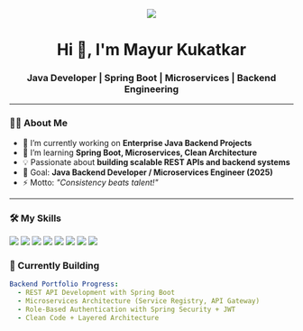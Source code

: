 <!-- Banner -->
<p align="center">
  <img src="https://img.shields.io/badge/Java%20Backend%20Developer-%23007ACC?style=for-the-badge&logo=java&logoColor=white" />
</p>

<h1 align="center">Hi 👋, I'm Mayur Kukatkar</h1>
<h3 align="center">Java Developer | Spring Boot | Microservices | Backend Engineering</h3>

---

### 👨‍💻 About Me
- 🔭 I’m currently working on **Enterprise Java Backend Projects**
- 🌱 I’m learning **Spring Boot, Microservices, Clean Architecture**
- 💡 Passionate about **building scalable REST APIs and backend systems**
- 🎯 Goal: **Java Backend Developer / Microservices Engineer (2025)**
- ⚡ Motto: *"Consistency beats talent!"*

---
### 🛠️ My Skills
<p align="left">
  <img src="https://img.shields.io/badge/Java-%23007ACC?style=for-the-badge&logo=java&logoColor=white" />
  <img src="https://img.shields.io/badge/Spring%20Boot-%236DB33F?style=for-the-badge&logo=spring&logoColor=white" />
  <img src="https://img.shields.io/badge/Microservices-%23007ACC?style=for-the-badge&logo=appveyor&logoColor=white" />
  <img src="https://img.shields.io/badge/Hibernate-%23CF0000?style=for-the-badge&logo=hibernate&logoColor=white" />
  <img src="https://img.shields.io/badge/MySQL-%2300f?style=for-the-badge&logo=mysql&logoColor=white" />
  <img src="https://img.shields.io/badge/Docker-%230db7ed?style=for-the-badge&logo=docker&logoColor=white" />
  <img src="https://img.shields.io/badge/Git-%23F05032?style=for-the-badge&logo=git&logoColor=white" />
  <img src="https://img.shields.io/badge/Postman-%23FF6C37?style=for-the-badge&logo=postman&logoColor=white" />
</p>

### 🚀 Currently Building
```yaml
Backend Portfolio Progress:
  - REST API Development with Spring Boot
  - Microservices Architecture (Service Registry, API Gateway)
  - Role-Based Authentication with Spring Security + JWT
  - Clean Code + Layered Architecture
